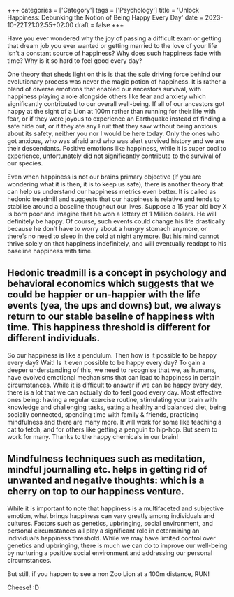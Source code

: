 +++
categories = ['Category']
tags = ['Psychology']
title = 'Unlock Happiness: Debunking the Notion of Being Happy Every Day'
date = 2023-10-22T21:02:55+02:00
draft = false
+++

Have you ever wondered why the joy of passing a difficult exam or getting that dream job you ever wanted or getting married to the love of your life isn’t a constant source of happiness? Why does such happiness fade with time? Why is it so hard to feel good every day?

One theory that sheds light on this is that the sole driving force behind our evolutionary process was never the magic potion of happiness. It is rather a blend of diverse emotions that enabled our ancestors survival, with happiness playing a role alongside others like fear and anxiety which significantly contributed to our overall well-being. If all of our ancestors got happy at the sight of a Lion at 100m rather than running for their life with fear, or if they were joyous to experience an Earthquake instead of finding a safe hide out, or if they ate any Fruit that they saw without being anxious about its safety, neither you nor I would be here today. Only the ones who got anxious, who was afraid and who was alert survived history and we are their descendants. Positive emotions like happiness, while it is super cool to experience, unfortunately did not significantly contribute to the survival of our species.

Even when happiness is not our brains primary objective (if you are wondering what it is then, it is to keep us safe), there is another theory that can help us understand our happiness metrics even better. It is called as hedonic treadmill and suggests that our happiness is relative and tends to stabilise around a baseline thoughout our lives. Suppose a 15 year old boy X is born poor and imagine that he won a lottery of 1 Million dollars. He will definitely be happy. Of course, such events could change his life drastically because he don’t have to worry about a hungry stomach anymore, or there’s no need to sleep in the cold at night anymore. But his mind cannot thrive solely on that happiness indefinitely, and will eventually readapt to his baseline happiness with time.

## Hedonic treadmill is a concept in psychology and behavioral economics which suggests that we could be happier or un-happier with the life events (yea, the ups and downs) but, we always return to our stable baseline of happiness with time. This happiness threshold is different for different individuals.

So our happiness is like a pendulum. Then how is it possible to be happy every day? Wait! Is it even possible to be happy every day? To gain a deeper understanding of this, we need to recognise that we, as humans, have evolved emotional mechanisms that can lead to happiness in certain circumstances. While it is difficult to answer if we can be happy every day, there is a lot that we can actually do to feel good every day. Most effective ones being: having a regular exercise routine, stimulating your brain with knowledge and challenging tasks, eating a healthy and balanced diet, being socially connected, spending time with family & friends, practicing mindfulness and there are many more. It will work for some like teaching a cat to fetch, and for others like getting a penguin to hip-hop. But seem to work for many. Thanks to the happy chemicals in our brain!

## Mindfulness techniques such as meditation, mindful journalling etc. helps in getting rid of unwanted and negative thoughts: which is a cherry on top to our happiness venture.

While it is important to note that happiness is a multifaceted and subjective emotion, what brings happiness can vary greatly among individuals and cultures. Factors such as genetics, upbringing, social environment, and personal circumstances all play a significant role in determining an individual’s happiness threshold. While we may have limited control over genetics and upbringing, there is much we can do to improve our well-being by nurturing a positive social environment and addressing our personal circumstances.

But still, if you happen to see a non Zoo Lion at a 100m distance, RUN!

Cheese! :D